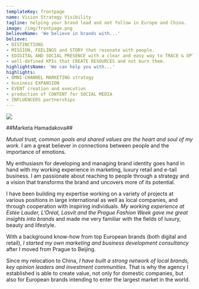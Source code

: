```yaml
---
templateKey: frontpage
name: Vision Strategy Visibility
tagline: helping your brand lead and not follow in Europe and China.
image: /img/frontpage.png
believeName: 'We believe in brands with...'
believe:
- DISTINCTIONS
- MISSION, FEELINGS and STORY that resonate with people.
- EDIGITAL AND SOCIAL PRESENCE with a clear and easy way to TRACE & OPTIMIZE all marketing activities.
- well-defined KPIs that CREATE RESOURCES and not burn them.
highlightsName: 'We can help you with...'
highlights:
- OMNI-CHANNEL MARKETING strategy
- business EXPANSION
- EVENT creation and execution
- production of CONTENT for SOCIAL MEDIA
- INFLUENCERS partnerships
---
```

![](/img/about.jpg)

##Marketa Hamadakova##

<em>Mutual trust, common goals and shared values are the heart and soul of my work.</em> I am a great believer in connections between people and the importance of emotions.

My enthusiasm for developing and managing brand identity goes hand in hand with my working experience in marketing, luxury retail and e-tail business. I am passionate about reaching to people through a strategy and a vision that transforms the brand and uncovers more of its potential.

I have been building my expertise working on a variety of projects at various positions in large international as well as local companies, and through cooperation with inspiring individuals. <em>My working experience at Estée Lauder, L’Oréal, Lasvit and the Prague Fashion Week gave me great insights into brands</em> and made me very familiar with the fields of luxury, beauty and lifestyle.

With a background know-how from top European brands (both digital and retail), <em>I started my own marketing and business development consultancy</em> after I moved from Prague to Beijing.

Since my relocation to China, <em>I have built a strong network of local brands, key opinion leaders and investment communities</em>. That is why the agency I established is able to create value, not only for domestic companies, but also for European brands intending to enter the largest market in the world.